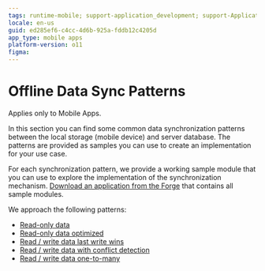 ```yaml
---
tags: runtime-mobile; support-application_development; support-Application_Troubleshooting-featured; support-Mobile_Apps
locale: en-us
guid: ed285ef6-c4cc-4d6b-925a-fddb12c4205d
app_type: mobile apps
platform-version: o11
figma:
---
```


# Offline Data Sync Patterns

<div class="info" markdown="1">

Applies only to Mobile Apps.

</div>

In this section you can find some common data synchronization patterns between the local storage (mobile device) and server database. The patterns are provided as samples you can use to create an implementation for your use case.

For each synchronization pattern, we provide a working sample module that you can use to explore the implementation of the synchronization mechanism. [Download an application from the Forge](http://www.outsystems.com/forge/component/1638/Offline+Data+Sync+Patterns/) that contains all sample modules.

We approach the following patterns:

* [Read-only data](read-only-data.md)
* [Read-only data optimized](read-only-data-optimized.md)
* [Read / write data last write wins](read-write-data-last-write-wins.md)
* [Read / write data with conflict detection](read-write-data-with-conflict-detection.md)
* [Read / write data one-to-many](read-write-data-one-to-many.md)
